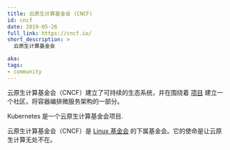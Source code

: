 ```yaml
---
title: 云原生计算基金会 (CNCF)
id: cncf
date: 2019-05-26
full_link: https://cncf.io/
short_description: >
  云原生计算基金会

aka:
tags:
- community
---
```

  云原生计算基金会（CNCF）建立了可持续的生态系统，并在围绕着 [项目](https://www.cncf.io/projects/) 建立一个社区，将容器编排微服务架构的一部分。
 
Kubernetes 是一个云原生计算基金会项目.

<!--
---
title: Cloud Native Computing Foundation (CNCF)
id: cncf
date: 2019-05-26
full_link: https://cncf.io/
short_description: >
  Cloud Native Computing Foundation

aka:
tags:
- community
---
 The Cloud Native Computing Foundation (CNCF) builds sustainable ecosystems and
 fosters a community around [projects](https://www.cncf.io/projects/) that
 orchestrate containers as part of a microservices architecture.

Kubernetes is a CNCF project.
-->

<!--more-->

<!--
The CNCF is a sub-foundation of [the Linux Foundation](https://www.linuxfoundation.org/).
Its mission is to make cloud native computing ubiquitous.
-->
云原生计算基金会（CNCF）是 [Linux 基金会](https://www.linuxfoundation.org/) 的下属基金会。它的使命是让云原生计算无处不在。
